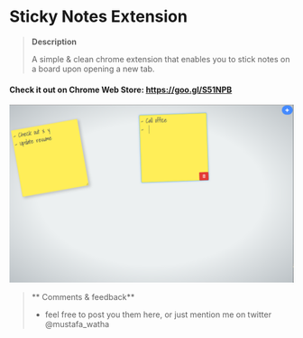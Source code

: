 # Sticky Notes Extension

> **Description**
> 
> A simple & clean chrome extension that enables you to stick notes on a board upon opening a new tab.

#### Check it out on Chrome Web Store:  https://goo.gl/S51NPB 

![Screen shots](https://raw.githubusercontent.com/mustafawm/stickynotestab/master/sticky%20notes%20img.png)

>  ** Comments & feedback**
>  
> - feel free to post you them here, or just mention me on twitter @mustafa_watha 
